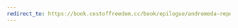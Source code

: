 ```yaml
---
redirect_to: https://book.costoffreedom.cc/book/epilogue/andromeda-report-gliese-832-c-expedition.html
---
```


